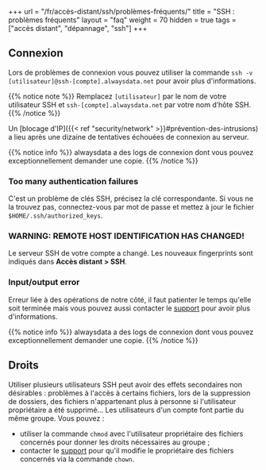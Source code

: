 +++
url = "/fr/accès-distant/ssh/problèmes-fréquents/"
title = "SSH : problèmes fréquents"
layout = "faq"
weight = 70
hidden = true
tags = ["accès distant", "dépannage", "ssh"]
+++

## Connexion
Lors de problèmes de connexion vous pouvez utiliser la commande `ssh -v [utilisateur]@ssh-[compte].alwaysdata.net` pour avoir plus d'informations.

{{% notice note %}}
Remplacez `[utilisateur]` par le nom de votre utilisateur SSH et `ssh-[compte].alwaysdata.net` par votre nom d’hôte SSH.
{{% /notice %}}

Un [blocage d'IP]({{< ref "security/network" >}}#prévention-des-intrusions) a lieu après une dizaine de tentatives échouées de connexion au serveur.

{{% notice info %}}
alwaysdata a des logs de connexion dont vous pouvez exceptionnellement demander une copie.
{{% /notice %}}

### Too many authentication failures
C'est un problème de clés SSH, précisez la clé correspondante. Si vous ne la trouvez pas, connectez-vous par mot de passe et mettez à jour le fichier `$HOME/.ssh/authorized_keys`.

### WARNING: REMOTE HOST IDENTIFICATION HAS CHANGED!
Le serveur SSH de votre compte a changé. Les nouveaux fingerprints sont indiqués dans **Accès distant > SSH**.

### Input/output error
Erreur liée à des opérations de notre côté, il faut patienter le temps qu'elle soit terminée mais vous pouvez aussi contacter le [support](https://admin.alwaysdata.com/support/add/) pour avoir plus d'informations. 

{{% notice info %}}
alwaysdata a des logs de connexion dont vous pouvez exceptionnellement demander une copie.
{{% /notice %}}

## Droits
Utiliser plusieurs utilisateurs SSH peut avoir des effets secondaires non désirables : problèmes à l'accès à certains fichiers, lors de la suppression de dossiers, des fichiers n'appartenant plus à personne si l'utilisateur propriétaire a été supprimé... Les utilisateurs d'un compte font partie du même groupe. Vous pouvez :

- utiliser la commande `chmod` avec l'utilisateur propriétaire des fichiers concernés pour donner les droits nécessaires au groupe ;
- contacter le [support](https://admin.alwaysdata.com/support/add/) pour qu'il modifie le propriétaire des fichiers concernés via la commande `chown`.
